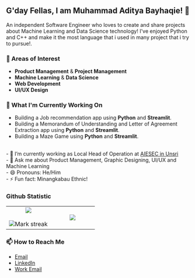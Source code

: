 ## G'day Fellas, I am Muhammad Aditya Bayhaqie! 👋

An independent Software Engineer who loves to create and share projects about Machine Learning and Data Science technology! I've enjoyed Python and C++ and make it the most language that i used in many project that i try to pursue!.

### 🔭 Areas of Interest
- **Product Management** & **Project Management**
- **Machine Learning** & **Data Science**
- **Web Development**
- **UI/UX Design**

### 🌱 What I'm Currently Working On
- Building a Job recommendation app using **Python** and **Streamlit**.
- Building a Memorandum of Understanding and Letter of Agreement Extraction app using **Python** and **Streamlit**.
- Building a Maze Game using **Python** and **Streamlit**.

<br>
- 💼 I’m currently working as Local Head of Operation at <a href="https://aiesec.org/">AIESEC in Unsri</a><br>
- 💬 Ask me about Product Management, Graphic Designing, UI/UX and Machine Learning<br>
- 😄 Pronouns: He/Him<br>
- ⚡ Fun fact: Minangkabau Ethnic!

### Github Statistic
<table align="center">
<tr border="none">
<td width="50%" align="center">
  
  <img align="center" src="https://github-readme-stats-eight-theta.vercel.app/api?username=Bayhaqieee&show_icons=true&theme=great-gatsby&include_all_commits=true&count_private=true"/>
  <br></br>
  <img  title="🔥 Get streak stats for your profile at git.io/streak-stats" alt="Mark streak" src="https://github-readme-streak-stats.herokuapp.com/?user=Bayhaqieee&theme=great-gatsby&hide_border=false" /> 
</td>

<td width="50%" align="center">

  <img  align="center"  src="https://github-readme-stats.anuraghazra1.vercel.app/api/top-langs/?username=Bayhaqieee&theme=great-gatsby&exclude_repo=dotfiles,si-biji&hide=ejs,blade,html,pug,css,scss,xslt&hide_border=false&no-bg=true&no-frame=true&langs_count=9"/>
  
</td>
</tr>
</table>

### 📫 How to Reach Me
- [Email](adityabayhaqie@gmail.com)
- [LinkedIn](https://www.linkedin.com/in/bayhaqieee/)
- [Work Email](adityabayhaqie@aiesec.net)
